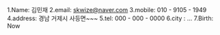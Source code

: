 1.Name: 김민재
2.email: skwize@naver.com
3.mobile: 010 - 9105 - 1949
4.address: 경남 거제시 사등면~~~
5.tel: 000 - 000 - 0000
6.city : ...
7.Birth: Now